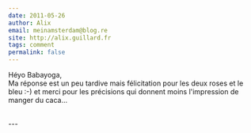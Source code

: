 ```yaml
---
date: 2011-05-26
author: Alix
email: meinamsterdam@blog.re
site: http://alix.guillard.fr
tags: comment
permalink: false
---
```


<p>Héyo Babayoga,<br />
Ma réponse est un peu tardive mais félicitation pour les deux roses et le bleu :-) et merci pour les précisions qui donnent moins l'impression de manger du caca...<br />
<br />
</p>
---